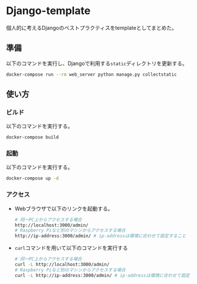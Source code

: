 # Django-template
個人的に考えるDjangoのベストプラクティスをtemplateとしてまとめた。

## 準備
以下のコマンドを実行し、Djangoで利用する`static`ディレクトリを更新する。

```sh
docker-compose run --rm web_server python manage.py collectstatic
```

## 使い方
### ビルド
以下のコマンドを実行する。

```sh
docker-compose build
```

### 起動
以下のコマンドを実行する。

```sh
docker-compose up -d
```

### アクセス
* Webブラウザで以下のリンクを起動する。

    ```sh
    # 同一PC上からアクセスする場合
    http://localhost:3000/admin/
    # Raspberry Piなど別のマシンからアクセスする場合
    http://ip-address:3000/admin/ # ip-addressは環境に合わせて設定すること
    ```

* `curl`コマンドを用いて以下のコマンドを実行する

    ```sh
    # 同一PC上からアクセスする場合
    curl -L http://localhost:3000/admin/
    # Raspberry Piなど別のマシンからアクセスする場合
    curl -L http://ip-address:3000/admin/ # ip-addressは環境に合わせて設定すること
    ```
